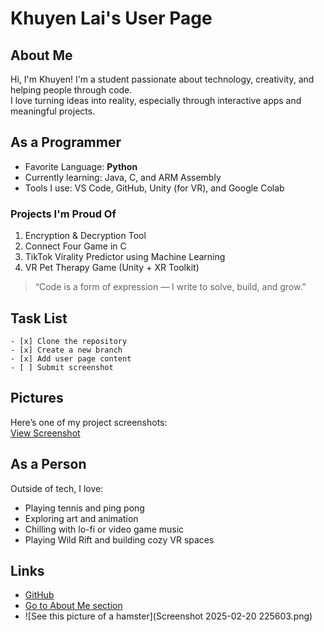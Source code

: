 # Khuyen Lai's User Page

## About Me
Hi, I'm Khuyen! I'm a student passionate about technology, creativity, and helping people through code.  
I love turning ideas into reality, especially through interactive apps and meaningful projects.

## As a Programmer
- Favorite Language: **Python**
- Currently learning: Java, C, and ARM Assembly
- Tools I use: VS Code, GitHub, Unity (for VR), and Google Colab

### Projects I'm Proud Of
1. Encryption & Decryption Tool
2. Connect Four Game in C
3. TikTok Virality Predictor using Machine Learning
4. VR Pet Therapy Game (Unity + XR Toolkit)

> “Code is a form of expression — I write to solve, build, and grow.”

## Task List
```
- [x] Clone the repository
- [x] Create a new branch
- [x] Add user page content
- [ ] Submit screenshot
```
## Pictures  
Here’s one of my project screenshots:  
[View Screenshot](screenshots/Screenshot%202025-04-08%20160940.png)

## As a Person
Outside of tech, I love:
- Playing tennis and ping pong  
- Exploring art and animation  
- Chilling with lo-fi or video game music  
- Playing Wild Rift and building cozy VR spaces

## Links
- [GitHub](https://github.com/khuyenlai)
- [Go to About Me section](#about-me)
- ![See this picture of a hamster](Screenshot 2025-02-20 225603.png)

